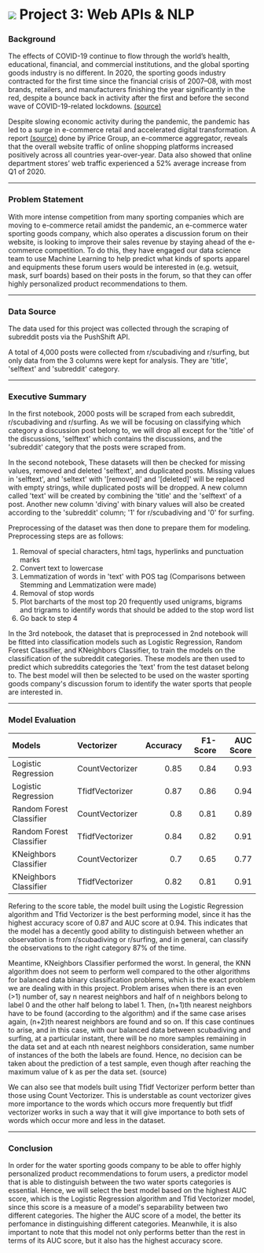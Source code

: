 # ![](https://ga-dash.s3.amazonaws.com/production/assets/logo-9f88ae6c9c3871690e33280fcf557f33.png) Project 3: Web APIs & NLP


### Background
The effects of COVID-19 continue to flow through the world’s health, educational, financial, and commercial institutions, and the global sporting goods industry is no different. In 2020, the sporting goods industry contracted for the first time since the financial crisis of 2007–08, with most brands, retailers, and manufacturers finishing the year significantly in the red, despite a bounce back in activity after the first and before the
 second wave of COVID-19-related lockdowns. 
[(source)](https://www.mckinsey.com/industries/retail/our-insights/sporting-goods-2021-the-next-normal-for-an-industry-in-flux)

Despite slowing economic activity during the pandemic, the pandemic has led to a surge in e-commerce retail and accelerated digital transformation. A report [(source)](https://iprice.sg/trends/insights/report-how-pandemic-affects-southeast-asias-online-shopping-in-2020/?nocache=0) done by iPrice Group, an e-commerce aggregator, reveals that the overall website traffic of online shopping platforms increased positively across all countries year-over-year. Data also showed that online department stores’ web traffic experienced a 52% average increase from Q1 of 2020. 


---

### Problem Statement
With more intense competition from many sporting companies which are moving to e-commerce retail amidst the pandemic, an e-commerce water sporting goods company, which also operates a discussion forum on their website, is looking to improve their sales revenue by staying ahead of the e-commerce competition. To do this, they have engaged our data science team to use Machine Learning to help predict what kinds of sports apparel and equipments these forum users would be interested in (e.g. wetsuit, mask, surf boards) based on their posts in the forum, so that they can offer highly personalized product recommendations to them.


---

### Data Source
The data used for this project was collected through the scraping of subreddit posts via the PushShift API.

A total of 4,000 posts were collected from r/scubadiving and r/surfing, but only data from the 3 columns were kept for analysis. They are 'title', 'selftext' and 'subreddit' category.  


---

### Executive Summary
In the first notebook, 2000 posts will be scraped from each subreddit, r/scubadiving and r/surfing. As we will be focusing on classifying which category a discussion post belong to, we will drop all except for the 'title' of the discussions, 'selftext' which contains the discussions, and the 'subreddit' category that the posts were scraped from. 

In the second notebook, These datasets will then be checked for missing values, removed and deleted 'selftext', and duplicated posts. Missing values in 'selftext', and 'seltext' with '[removed]' and '[deleted]' will be replaced with empty strings, while duplicated posts will be dropped. A new column called 'text' will be created by combining the 'title' and the 'selftext' of a post. Another new column 'diving' with binary values will also be created according to the 'subreddit' column; '1' for r/scubadiving and '0' for surfing.

Preprocessing of the dataset was then done to prepare them for modeling. Preprocessing steps are as follows:
1. Removal of special characters, html tags, hyperlinks and punctuation marks
2. Convert text to lowercase 
3. Lemmatization of words in 'text' with POS tag (Comparisons between Stemming and Lemmatization were made)
4. Removal of stop words
5. Plot barcharts of the most top 20 frequently used unigrams, bigrams and trigrams to identify words that should be added to the stop word list
6. Go back to step 4 

In the 3rd notebook, the dataset that is preprocessed in 2nd notebook will be fitted into classification models such as Logistic Regression, Random Forest Classifier, and KNeighbors Classifier, to train the models on the classification of the subreddit categories. These models are then used to predict which subreddits categories the 'text' from the test dataset belong to. The best model will then be selected to be used on the waster sporting goods company's discussion forum to identify the water sports that people are interested in.

---

### Model Evaluation
| Models                   | Vectorizer      |   Accuracy |   F1-Score |   AUC Score |
|:-------------------------|:----------------|-----------:|-----------:|------------:|
| Logistic Regression      | CountVectorizer |       0.85 |       0.84 |        0.93 |
| Logistic Regression      | TfidfVectorizer |       0.87 |       0.86 |        0.94 |
| Random Forest Classifier | CountVectorizer |       0.8  |       0.81 |        0.89 |
| Random Forest Classifier | TfidfVectorizer |       0.84 |       0.82 |        0.91 |
| KNeighbors Classifier    | CountVectorizer |       0.7  |       0.65 |        0.77 |
| KNeighbors Classifier    | TfidfVectorizer |       0.82 |       0.81 |        0.91 |

Refering to the score table, the model built using the Logistic Regression algorithm and Tfid Vectorizer is the best performing model, since it has the highest accuracy score of 0.87 and AUC score at 0.94. This indicates that the model has a decently good ability to distinguish between whether an observation is from r/scubadiving or r/surfing, and in general, can classify the observations to the right category 87% of the time.

Meantime, KNeighbors Classifier performed the worst. In general, the KNN algorithm does not seem to perform well compared to the other algorithms for balanced data binary classification problems, which is the exact problem we are dealing with in this project. Problem arises when there is an even (>1) number of, say n nearest neighbors and half of n neighbors belong to label 0 and the other half belong to label 1. Then, (n+1)th nearest neighbors have to be found (according to the algorithm) and if the same case arises again, (n+2)th nearest neighbors are found and so on. If this case continues to arise, and in this case, with our balanced data between scubadiving and surfing, at a particular instant, there will be no more samples remaining in the data set and at each nth nearest neighbors consideration, same number of instances of the both the labels are found. Hence, no decision can be taken about the prediction of a test sample, even though after reaching the maximum value of k as per the data set. (source)

We can also see that models built using Tfidf Vectorizer perform better than those using Count Vectorizer. This is understable as count vectorizer gives more importance to the words which occurs more frequently but tfidf vectorizer works in such a way that it will give importance to both sets of words which occur more and less in the dataset.

---

### Conclusion
In order for the water sporting goods company to be able to offer highly personalized product recommendations to forum users, a predictor model that is able to distinguish between the two water sports categories is essential. Hence, we will select the best model based on the highest AUC score, which is the Logistic Regression algorithm and Tfid Vectorizer model, since this score is a measure of a model's separability between two different categories. The higher the AUC score of a model, the better its perfomance in distinguishing different categories. Meanwhile, it is also important to note that this model not only performs better than the rest in terms of its AUC score, but it also has the highest accuracy score.


